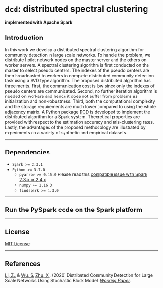 # `dcd`: distributed spectral clustering

**implemented with Apache Spark**

## Introduction

In this work we develop a distributed spectral clustering algorithm for community detection in large scale networks. To handle the problem, we distribute l pilot network nodes on the master server and the others on worker servers. A spectral clustering algorithm is first conducted on the master to select pseudo centers. The indexes of the pseudo centers are then broadcasted to workers to complete distributed community detection task using a SVD type algorithm. The proposed distributed algorithm has three merits. First, the communication cost is low since only the indexes of pseudo centers are communicated. Second, no further iteration algorithm is needed on workers and hence it does not suffer from problems as initialization and non-robustness. Third, both the computational complexity and the storage requirements are much lower compared to using the whole adjacency matrix. A Python package [DCD](www.github.com/Ikerlz/dcd) is developed to implement the distributed algorithm for a Spark system. Theoretical properties are provided with respect to the estimation accuracy and mis-clustering rates. Lastly, the advantages of the proposed methodology are illustrated by experiments on a variety of synthetic and empirical datasets.

-----

## Dependencies

- `Spark >= 2.3.1`
- `Python >= 3.7.0`
  - `pyarrow >= 0.15.0` Please read this [compatible issue with Spark 2.3.x or 2.4.x](https://spark.apache.org/docs/latest/sql-pyspark-pandas-with-arrow.html#compatibility-setting-for-pyarrow--0150-and-spark-23x-24x)
  - `numpy >= 1.16.3`
  - `findspark >= 1.3.0`

-----

## Run the PySpark code on the Spark platform



-----

## License
[MIT License](https://github.com/Ikerlz/dcd/blob/master/LICENSE)


-----

## References

[Li, Z.](http://lizhe.fun/), & [Wu, S.]() [Zhu, X.](https://xueningzhu.github.io/), (2020) Distributed Community Detection for Large Scale Networks Using Stochastic Block Model. [_Working Paper_](https://arxiv.org/pdf/2009.11747.pdf).
